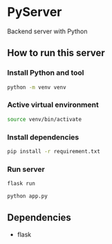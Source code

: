# PyServer
Backend server with Python


## How to run this server
### Install Python and tool
```sh
python -m venv venv
```

### Active virtual environment
```sh
source venv/bin/activate
```

### Install dependencies
```sh
pip install -r requirement.txt
```

### Run server
```sh
flask run
```
```sh
python app.py
```

## Dependencies
- flask


